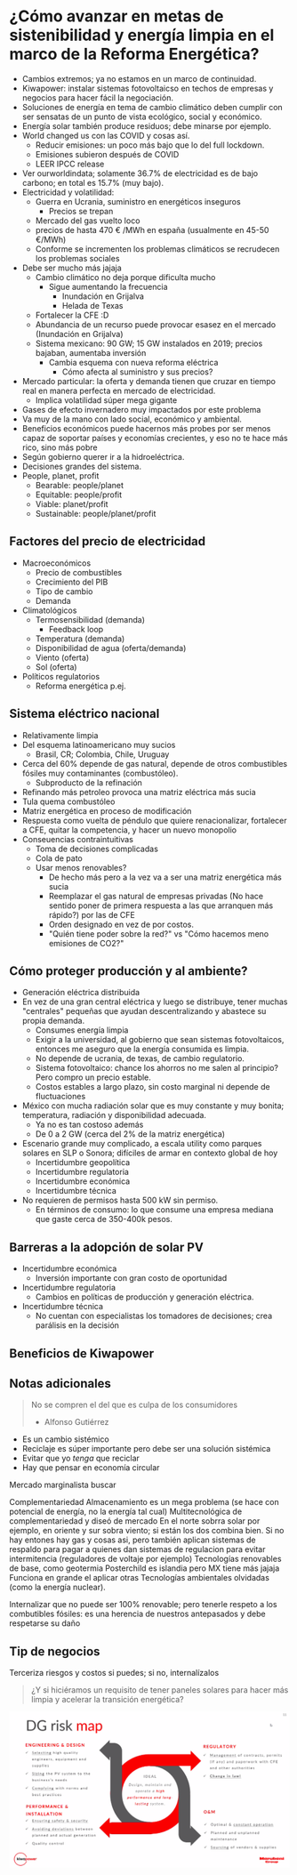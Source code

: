 # ¿Cómo avanzar en metas de sistenibilidad y energía limpia en el marco de la Reforma Energética?

* Cambios extremos; ya no estamos en un marco de continuidad.
* Kiwapower: instalar sistemas fotovoltaicso en techos de empresas y negocios para hacer fácil la negociación.
* Soluciones de energía en tema de cambio climático deben cumplir con ser sensatas de un punto de vista ecológico, social y económico.
* Energía solar también produce residuos; debe minarse por ejemplo.
* World changed us con las COVID y cosas así.
  * Reducir emisiones: un poco más bajo que lo del full lockdown.
  * Emisiones subieron después de COVID
  * LEER IPCC release
* Ver ourworldindata; solamente 36.7% de electricidad es de bajo carbono; en total es 15.7% (muy bajo).
* Electricidad y volatilidad:
  * Guerra en Ucrania, suministro en energéticos inseguros
    * Precios se trepan
  * Mercado del gas vuelto loco
  * precios de hasta 470 € /MWh en españa (usualmente en 45-50 €/MWh)
  * Conforme se incrementen los problemas climáticos se recrudecen los problemas sociales
* Debe ser mucho más jajaja
  * Cambio climático no deja porque dificulta mucho
    * Sigue aumentando la frecuencia
      * Inundación en Grijalva
      * Helada de Texas
  * Fortalecer la CFE :D
  * Abundancia de un recurso puede provocar esasez en el mercado (Inundación en Grijalva)
  * Sistema mexicano: 90 GW; 15 GW instalados en 2019; precios bajaban, aumentaba inversión
    * Cambia esquema con nueva reforma eléctrica
      * Cómo afecta al suministro y sus precios?
* Mercado particular: la oferta y demanda tienen que cruzar en tiempo real en manera perfecta en mercado de electricidad.
  * Implica volatilidad súper mega gigante
* Gases de efecto invernadero muy impactados por este problema
* Va muy de la mano con lado social, económico y ambiental.
* Beneficios económicos puede hacernos más probes por ser menos capaz de soportar países y economías crecientes, y eso no te hace más rico, sino más pobre
* Según gobierno querer ir a la hidroeléctrica.
* Decisiones grandes del sistema.
* People, planet, profit
  * Bearable: people/planet
  * Equitable: people/profit
  * Viable: planet/profit
  * Sustainable: people/planet/profit

## Factores del precio de electricidad

* Macroeconómicos
  * Precio de combustibles
  * Crecimiento del PIB
  * Tipo de cambio
  * Demanda
* Climatológicos
  * Termosensibilidad (demanda)
    * Feedback loop
  * Temperatura (demanda)
  * Disponibilidad de agua (oferta/demanda)
  * Viento (oferta)
  * Sol (oferta)
* Políticos regulatorios
  * Reforma energética p.ej.

## Sistema eléctrico nacional

* Relativamente limpia
* Del esquema latinoamericano muy sucios
  * Brasil, CR; Colombia, Chile, Uruguay
* Cerca del 60% depende de gas natural, depende de otros combustibles fósiles muy contaminantes (combustóleo).
  * Subproducto de la refinación
* Refinando más petroleo provoca una matriz eléctrica más sucia
* Tula quema combustóleo
* Matriz energética en proceso de modificación
* Respuesta como vuelta de péndulo que quiere renacionalizar, fortalecer a CFE, quitar la competencia, y hacer un nuevo monopolio
* Conseuencias contraintuitivas
  * Toma de decisiones complicadas
  * Cola de pato
  * Usar menos renovables?
    * De hecho más pero a la vez va a ser una matriz energética más sucia
    * Reemplazar el gas natural de empresas privadas (No hace sentido poner de primera respuesta a las que arranquen más rápido?) por las de CFE
    * Orden designado en vez de por costos.
    * "Quién tiene poder sobre la red?" vs "Cómo hacemos meno emisiones de CO2?"

## Cómo proteger producción y al ambiente?

* Generación eléctrica distribuida
* En vez de una gran central eléctrica y luego se distribuye, tener muchas "centrales" pequeñas que ayudan descentralizando y abastece su propia demanda.
  * Consumes energía limpia
  * Exigir a la universidad, al gobierno que sean sistemas fotovoltaicos, entonces me aseguro que la energía consumida es limpia.
  * No depende de ucrania, de texas, de cambio regulatorio.
  * Sistema fotovoltaico: chance los ahorros no me salen al principio? Pero compro un precio estable.
  * Costos estables a largo plazo, sin costo marginal ni depende de fluctuaciones
* México con mucha radiación solar que es muy constante y muy bonita; temperatura, radiación y disponibilidad adecuada.
  * Ya no es tan costoso además
  * De 0 a 2 GW (cerca del 2% de la matriz energética)
* Escenario grande muy complicado, a escala utility como parques solares en SLP o Sonora; difíciles de armar en contexto global de hoy
  * Incertidumbre geopolítica
  * Incertidumbre regulatoria
  * Incertidumbre económica
  * Incertidumbre técnica
* No requieren de permisos hasta 500 kW sin permiso.
  * En términos de consumo: lo que consume una empresa mediana que gaste cerca de 350-400k pesos.

## Barreras a la adopción de solar PV

* Incertidumbre económica
  * Inversión importante con gran costo de oportunidad
* Incertidumbre regulatoria
  * Cambios en políticas de producción y generación eléctrica.
* Incertidumbre técnica
  * No cuentan con especialistas los tomadores de decisiones; crea parálisis en la decisión

## Beneficios de Kiwapower

## Notas adicionales

 > 
 > No se compren el del que es culpa de los consumidores
 > - Alfonso Gutiérrez

* Es un cambio sistémico
* Reciclaje es súper importante pero debe ser una solución sistémica
* Evitar que yo *tenga* que reciclar
* Hay que pensar en economía circular

Mercado marginalista buscar

Complementariedad
Almacenamiento es un mega problema (se hace con potencial de energía, no la energía tal cual)
Multitecnológica de complementariedad y diseó de mercado
En el norte sobrra solar por ejemplo, en oriente y sur sobra viento; si están los dos combina bien. Si no hay entones hay gas y cosas asi, pero también aplican sistemas de respaldo para pagar a quienes dan sistemas de regulacion para evitar intermitencia (reguladores de voltaje por ejemplo)
Tecnologías renovables de base, como geotermia
Posterchild es islandia pero MX tiene más jajaja
Funciona en grande el aplicar otras
Tecnologías ambientales olvidadas (como la energía nuclear).

Internalizar que no puede ser 100% renovable; pero tenerle respeto a los combutibles fósiles: es una herencia de nuestros antepasados y debe respetarse su daño

## Tip de negocios

Terceriza riesgos y costos si puedes; si no, internalízalos

 > 
 > ¿Y si hiciéramos un requisito de tener paneles solares para hacer más limpia y acelerar la transición energética?

![Pasted image 20220324113110.png](Images/Pasted%20image%2020220324113110.png)
